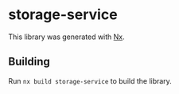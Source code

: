 # storage-service

This library was generated with [Nx](https://nx.dev).

## Building

Run `nx build storage-service` to build the library.
